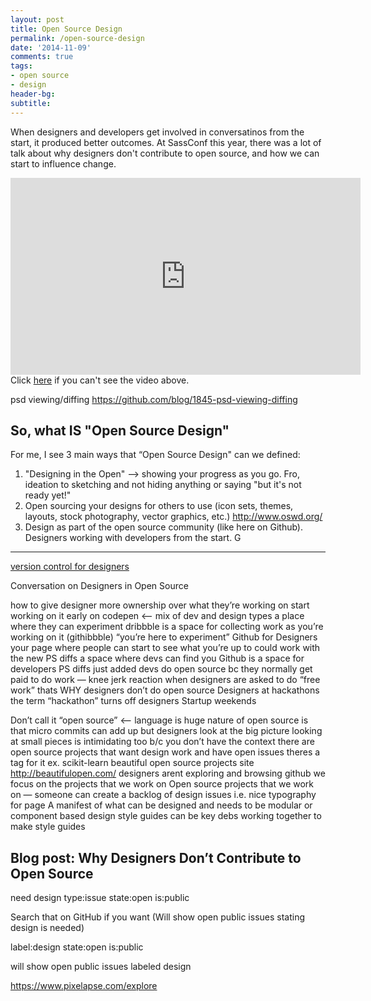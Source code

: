 ```yaml
---
layout: post
title: Open Source Design
permalink: /open-source-design
date: '2014-11-09'
comments: true
tags:
- open source
- design
header-bg: 
subtitle: 
---
```


When designers and developers get involved in conversatinos from the start, it produced better outcomes. At SassConf this year, there was a lot of talk about why designers don't contribute to open source, and how we can start to influence change.

<!-- <iframe width="560" height="315" src="//www.youtube.com/embed/TkpjDOlB17E" frameborder="0" allowfullscreen></iframe> -->

<div class="video-container">
  <iframe src="http://www.youtube.com/embed/TkpjDOlB17E" frameborder="0" width="560" height="315"></iframe>
</div>

<caption>Click <a href="http://www.youtube.com/embed/TkpjDOlB17E">here</a> if you can't see the video above.</caption>

psd viewing/diffing https://github.com/blog/1845-psd-viewing-diffing

## So, what IS "Open Source Design"
For me, I see 3 main ways that “Open Source Design" can we defined:

1. "Designing in the Open" --> showing your progress as you go. Fro, ideation to sketching and not hiding anything or saying "but it's not ready yet!"
2. Open sourcing your designs for others to use (icon sets, themes, layouts, stock photography, vector graphics, etc.) http://www.oswd.org/
3. Design as part of the open source community (like here on Github). Designers working with developers from the start.
G
---

[version control for designers](http://venturebeat.com/2014/06/05/for-designers-version-control-is-a-big-problem-but-github-is-close-to-solving-it/)

Conversation on Designers in Open Source

how to give designer more ownership over what they’re working on
start working on it early on
codepen <— mix of dev and design types
a place where they can experiment
dribbble is a space for collecting work as you’re working on it (githibbble)
“you’re here to experiment”
Github for Designers
your page where people can start to see what you’re up to
could work with the new PS diffs
a space where devs can find you
Github is a space for developers
PS diffs just added
devs do open source bc they normally get paid to do work — knee jerk reaction when designers are asked to do “free work”
thats WHY designers don’t do open source
Designers at hackathons
the term “hackathon” turns off designers
Startup weekends 

Don’t call it “open source” <— language is huge
nature of open source is that micro commits can add up but designers look at the big picture
looking at small pieces is intimidating too b/c you don’t have the context
there are open source projects that want design work and have open issues
theres a tag for it ex. scikit-learn
beautiful open source projects site  http://beautifulopen.com/
designers arent exploring and browsing github
we focus on the projects that we work on
Open source projects that we work on — someone can create a backlog of design issues i.e. nice typography for page
A manifest of what can be designed and needs to be
modular or component based design
style guides can be key
debs working together to make style guides

Blog post: Why Designers Don’t Contribute to Open Source
----
need design type:issue state:open is:public

Search that on GitHub if you want (Will show open public issues stating design is needed)

label:design state:open is:public

will show open public issues labeled design



https://www.pixelapse.com/explore 